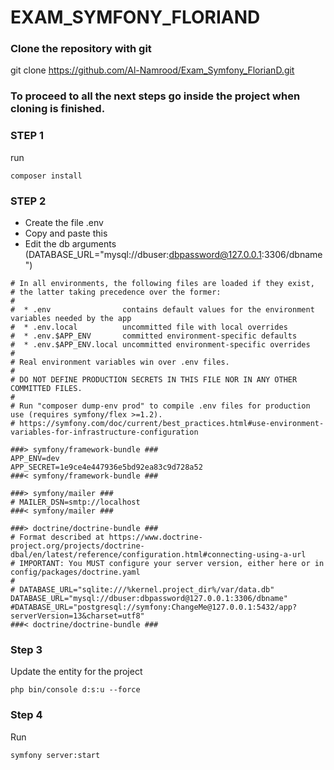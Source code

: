 # EXAM_SYMFONY_FLORIAND

### Clone the repository with git
git clone https://github.com/Al-Namrood/Exam_Symfony_FlorianD.git

### To proceed to all the next steps go inside the project when cloning is finished.

### STEP 1
run
```
composer install
```

### STEP 2
* Create the file .env
* Copy and paste this
* Edit the db arguments (DATABASE_URL="mysql://dbuser:dbpassword@127.0.0.1:3306/dbname")

```
# In all environments, the following files are loaded if they exist,
# the latter taking precedence over the former:
#
#  * .env                contains default values for the environment variables needed by the app
#  * .env.local          uncommitted file with local overrides
#  * .env.$APP_ENV       committed environment-specific defaults
#  * .env.$APP_ENV.local uncommitted environment-specific overrides
#
# Real environment variables win over .env files.
#
# DO NOT DEFINE PRODUCTION SECRETS IN THIS FILE NOR IN ANY OTHER COMMITTED FILES.
#
# Run "composer dump-env prod" to compile .env files for production use (requires symfony/flex >=1.2).
# https://symfony.com/doc/current/best_practices.html#use-environment-variables-for-infrastructure-configuration

###> symfony/framework-bundle ###
APP_ENV=dev
APP_SECRET=1e9ce4e447936e5bd92ea83c9d728a52
###< symfony/framework-bundle ###

###> symfony/mailer ###
# MAILER_DSN=smtp://localhost
###< symfony/mailer ###

###> doctrine/doctrine-bundle ###
# Format described at https://www.doctrine-project.org/projects/doctrine-dbal/en/latest/reference/configuration.html#connecting-using-a-url
# IMPORTANT: You MUST configure your server version, either here or in config/packages/doctrine.yaml
#
# DATABASE_URL="sqlite:///%kernel.project_dir%/var/data.db"
DATABASE_URL="mysql://dbuser:dbpassword@127.0.0.1:3306/dbname"
#DATABASE_URL="postgresql://symfony:ChangeMe@127.0.0.1:5432/app?serverVersion=13&charset=utf8"
###< doctrine/doctrine-bundle ###

```

### Step 3

Update the entity for the project
```
php bin/console d:s:u --force
```

### Step 4

Run

```
symfony server:start
```